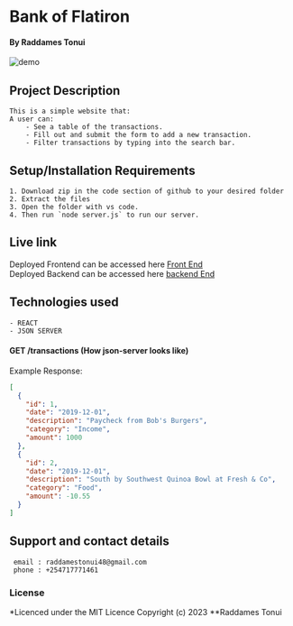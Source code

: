 # Bank of Flatiron
#### **By Raddames Tonui**


![demo](https://curriculum-content.s3.amazonaws.com/phase-2/phase-2-code-challenge-bank-of-flatiron/demo.gif)

## Project Description
    This is a simple website that:
    A user can:
        - See a table of the transactions.
        - Fill out and submit the form to add a new transaction. 
        - Filter transactions by typing into the search bar. 


## Setup/Installation Requirements
    1. Download zip in the code section of github to your desired folder
    2. Extract the files
    3. Open the folder with vs code.
    4. Then run `node server.js` to run our server. 

## Live link
Deployed Frontend can be accessed here [Front End]()  
Deployed Backend can be accessed here [backend End](https://bank-of-flatiron-amrl.onrender.com/transactions)

## Technologies used
    - REACT
    - JSON SERVER

#### GET /transactions (How json-server looks like)

Example Response:

```json
[
  {
    "id": 1,
    "date": "2019-12-01",
    "description": "Paycheck from Bob's Burgers",
    "category": "Income",
    "amount": 1000
  },
  {
    "id": 2,
    "date": "2019-12-01",
    "description": "South by Southwest Quinoa Bowl at Fresh & Co",
    "category": "Food",
    "amount": -10.55
  }
]
```


## Support and contact details
     email : raddamestonui48@gmail.com
     phone : +254717771461

### License
*Licenced under the MIT Licence
Copyright (c) 2023 **Raddames Tonui
